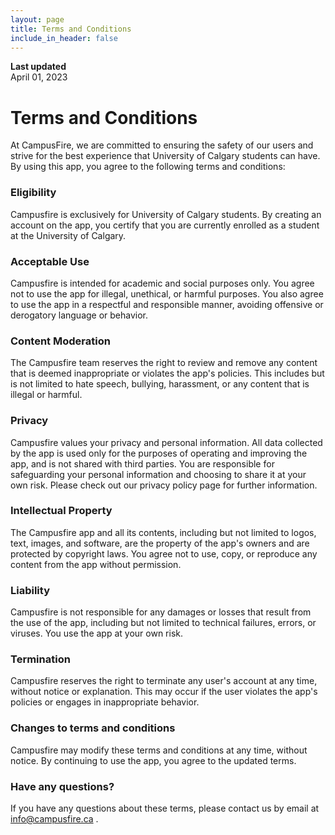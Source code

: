```yaml
---
layout: page
title: Terms and Conditions
include_in_header: false
---
```


**Last updated**  
April 01, 2023



# Terms and Conditions
At CampusFire, we are committed to ensuring the safety of our users and strive for the best experience that University of Calgary students can have. By using this app, you agree to the following terms and conditions:

### Eligibility

Campusfire is exclusively for University of Calgary students. By creating an account on the app, you certify that you are currently enrolled as a student at the University of Calgary.

### Acceptable Use

Campusfire is intended for academic and social purposes only. You agree not to use the app for illegal, unethical, or harmful purposes. You also agree to use the app in a respectful and responsible manner, avoiding offensive or derogatory language or behavior.

### Content Moderation

The Campusfire team reserves the right to review and remove any content that is deemed inappropriate or violates the app's policies. This includes but is not limited to hate speech, bullying, harassment, or any content that is illegal or harmful.

### Privacy

Campusfire values your privacy and personal information. All data collected by the app is used only for the purposes of operating and improving the app, and is not shared with third parties. You are responsible for safeguarding your personal information and choosing to share it at your own risk. Please check out our privacy policy page for further information.

### Intellectual Property

The Campusfire app and all its contents, including but not limited to logos, text, images, and software, are the property of the app's owners and are protected by copyright laws. You agree not to use, copy, or reproduce any content from the app without permission.

### Liability

Campusfire is not responsible for any damages or losses that result from the use of the app, including but not limited to technical failures, errors, or viruses. You use the app at your own risk.

### Termination

Campusfire reserves the right to terminate any user's account at any time, without notice or explanation. This may occur if the user violates the app's policies or engages in inappropriate behavior.

### Changes to terms and conditions

Campusfire may modify these terms and conditions at any time, without notice. By continuing to use the app, you agree to the updated terms.

### Have any questions? 

If you have any questions about these terms, please contact us by email at [info@campusfire.ca](mailto:info@campusfire.ca) .